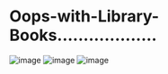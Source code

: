 # Oops-with-Library-Books...................
![image](https://user-images.githubusercontent.com/93211904/160364878-78f8790c-4ca0-46b7-ba85-6a080d890c4f.png)
![image](https://user-images.githubusercontent.com/93211904/160365488-fb96f26c-0999-4443-83eb-bfe4984f9eba.png)
![image](https://user-images.githubusercontent.com/93211904/160365990-91eb17ea-5bc4-44f3-a3ca-17f6f9267947.png)

